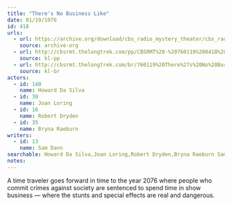 ```yaml
---
title: "There's No Business Like"
date: 01/19/1976
id: 418
urls: 
  - url: https://archive.org/download/cbs_radio_mystery_theater/cbs_radio_mystery_theater-0401-0450.zip/cbs_radio_mystery_theater-0401-0450%2Fcbsrmt_0418_theres_no_business_like.mp3
    source: archive-org
  - url: http://cbsrmt.thelongtrek.com/pp/CBSRMT%20-%20760119%200418%20There%27s%20No%20Business%20Like_pp.mp3
    source: kl-pp
  - url: http://cbsrmt.thelongtrek.com/br/760119%20There%27s%20No%20Business%20Like-WOR.mp3
    source: kl-br
actors:  
  - id: 140
    name: Howard Da Silva  
  - id: 30
    name: Joan Loring  
  - id: 16
    name: Robert Dryden  
  - id: 35
    name: Bryna Raeburn
writers:  
  - id: 13
    name: Sam Dann
searchable: Howard Da Silva,Joan Loring,Robert Dryden,Bryna Raeburn Sam Dann
notes:  
---
```

A time traveler goes forward in time to the year 2076 where people who commit crimes against society are sentenced to spend time in show business — where the stunts and special effects are real and dangerous.